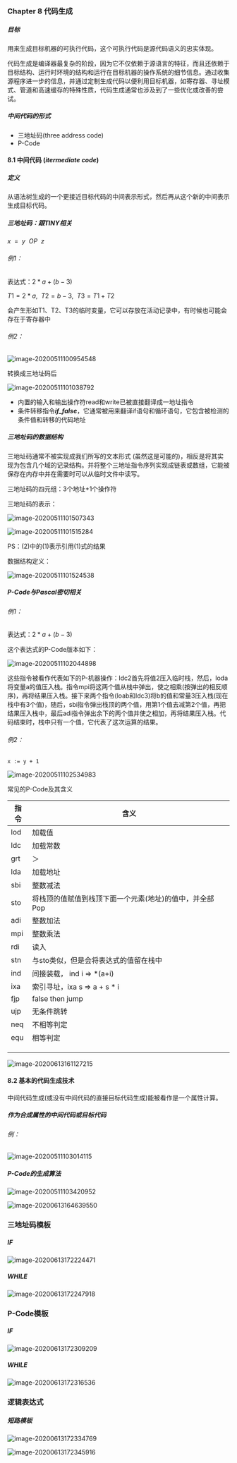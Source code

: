 ### Chapter 8 代码生成

##### 目标

用来生成目标机器的可执行代码，这个可执行代码是源代码语义的忠实体现。  

代码生成是编译器最复杂的阶段，因为它不仅依赖于源语言的特征，而且还依赖于目标结构、运行时环境的结构和运行在目标机器的操作系统的细节信息。通过收集源程序进一步的信息，并通过定制生成代码以便利用目标机器，如寄存器、寻址模式、管道和高速缓存的特殊性质，代码生成通常也涉及到了一些优化或改善的尝试。  

##### 中间代码的形式

- 三地址码(three address code)
- P-Code

#### 8.1 中间代码 (*itermediate code*)

##### 定义

从语法树生成的一个更接近目标代码的中间表示形式，然后再从这个新的中间表示生成目标代码。  

##### 三地址码：跟TINY相关

$x~~=~~y~~OP~~z$

###### 例1：

表达式：$2*a+(b-3)$

$T1=2*a,~~T2=b-3,~~T3=T1+T2$

会产生形如T1、T2、T3的临时变量，它可以存放在活动记录中，有时候也可能会存在于寄存器中

###### 例2：

![image-20200511100954548](代码生成.assets/image-20200511100954548.png)

转换成三地址码后

![image-20200511101038792](代码生成.assets/image-20200511101038792.png)

- 内置的输入和输出操作符read和write已被直接翻译成一地址指令
- 条件转移指令***if_false***，它通常被用来翻译if语句和循环语句，它包含被检测的条件值和转移的代码地址

##### 三地址码的数据结构

三地址码通常不被实现成我们所写的文本形式 (虽然这是可能的)，相反是将其实现为包含几个域的记录结构。并将整个三地址指令序列实现成链表或数组，它能被保存在内存中并在需要时可以从临时文件中读写。

三地址码的四元组：3个地址+1个操作符

三地址码的表示：

![image-20200511101507343](代码生成.assets/image-20200511101507343.png)

![image-20200511101515284](代码生成.assets/image-20200511101515284.png)

PS：(2)中的(1)表示引用(1)式的结果

数据结构定义：

![image-20200511101524538](代码生成.assets/image-20200511101524538.png)

##### P-Code与Pascal密切相关

###### 例1：

表达式：$2*a+(b-3)$

这个表达式的P-Code版本如下：  

![image-20200511102044898](代码生成.assets/image-20200511102044898.png)

这些指令被看作代表如下的P-机器操作：ldc2首先将值2压入临时栈，然后，loda将变量a的值压入栈。指令mpi将这两个值从栈中弹出，使之相乘(按弹出的相反顺序)，再将结果压入栈。接下来两个指令(loab和ldc3)将b的值和常量3压入栈(现在栈中有3个值)，随后，sbi指令弹出栈顶的两个值，用第1个值去减第2个值，再把结果压入栈中，最后adi指令弹出余下的两个值并使之相加，再将结果压入栈。代码结束时，栈中只有一个值，它代表了这次运算的结果。

###### 例2：

`x := y + 1`

![image-20200511102534983](代码生成.assets/image-20200511102534983.png)

常见的P-Code及其含义

| 指令 | 含义                                                    |
| ---- | ------------------------------------------------------- |
| lod  | 加载值                                                  |
| ldc  | 加载常数                                                |
| grt  | ＞                                                      |
| lda  | 加载地址                                                |
| sbi  | 整数减法                                                |
| sto  | 将栈顶的值赋值到栈顶下面一个元素(地址)的值中，并全部Pop |
| adi  | 整数加法                                                |
| mpi  | 整数乘法                                                |
| rdi  | 读入                                                    |
| stn  | 与sto类似，但是会将表达式的值留在栈中                   |
| ind  | 间接装载，  ind i   => *(a+i)                           |
| ixa  | 索引寻址，ixa s => a + s * i                            |
| fjp  | false then jump                                         |
| ujp  | 无条件跳转                                              |
| neq  | 不相等判定                                              |
| equ  | 相等判定                                                |
|      |                                                         |
|      |                                                         |
|      |                                                         |

![image-20200613161127215](代码生成.assets/image-20200613161127215.png)

#### 8.2 基本的代码生成技术

中间代码生成(或没有中间代码的直接目标代码生成)能被看作是一个属性计算。

##### 作为合成属性的中间代码或目标代码

###### 例：

![image-20200511103014115](代码生成.assets/image-20200511103014115.png)

##### P-Code的生成算法

![image-20200511103420952](代码生成.assets/image-20200511103420952.png)



![image-20200613164639550](代码生成.assets/image-20200613164639550.png)

### 三地址码模板

##### IF

![image-20200613172224471](代码生成.assets/image-20200613172224471.png)

##### WHILE

![image-20200613172247918](代码生成.assets/image-20200613172247918.png)

### P-Code模板

##### IF

![image-20200613172309209](代码生成.assets/image-20200613172309209.png)

##### WHILE

![image-20200613172316536](代码生成.assets/image-20200613172316536.png)

### 逻辑表达式

##### 短路模板

![image-20200613172334769](代码生成.assets/image-20200613172334769.png)

![image-20200613172345916](代码生成.assets/image-20200613172345916.png)